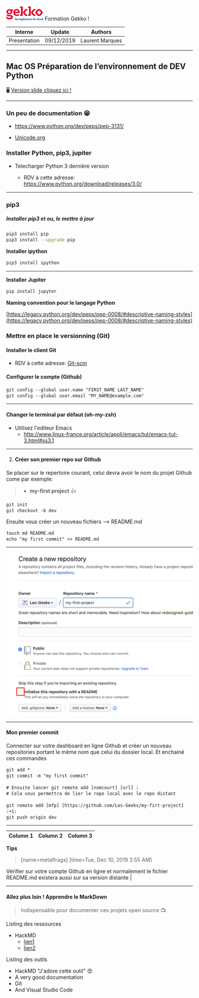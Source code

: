 
<img src="img/gekko.png"> Formation Gekko !


|   Interne  |   Update   |     Authors     |
|:------------:|:----------:|:---------------:|
| Presentation | 09/12/2019 | Laurent Marques |

---

## Mac OS Préparation de l’environnement de DEV Python

🖥 [Version slide cliquez ici !](https://hackmd.io/@metalfrags/HJJVvw36r) 

---

### Un peu de documentation 😁

* https://www.python.org/dev/peps/pep-3131/

* [Unicode.org](http://www.unicode.org/reports/tr31/)


### Installer Python, pip3, jupiter 

* Telecharger Python 3 dernière version

    * RDV à cette adresse: <https://www.python.org/download/releases/3.0/>

---

### pip3

##### Installer pip3 et ou, le mettre à jour

```Bash
pip3 install pip
pip3 install --upgrade pip
```

**Installer ipython**

```Bash
pip3 install ipython
```
___

**Installer Jupiter**

```Bash
pip install jupyter
```

**Naming convention pour le langage Python**

[https://legacy.python.org/dev/peps/pep-0008/#descriptive-naming-styles](https://legacy.python.org/dev/peps/pep-0008/#descriptive-naming-styles)

### Mettre en place le versionning (Git)

#### Installer le client Git

- RDV à cette adresse: [Git-scm](https://git-scm.com/)

#### Configurer le compte (Github)

```bash=
git config --global user.name "FIRST_NAME LAST_NAME"
git config --global user.email "MY_NAME@example.com"
```
---

#### Changer le terminal par défaut (oh-my-zsh)

- Utilisez l'editeur Emacs
    - <http://www.linux-france.org/article/appli/emacs/tut/emacs-tut-3.html#ss3.1>

---

2. #### Créer son premier repo sur Github

    
Se placer sur le repertoire courant, celui devra avoir le nom du projet Github come par exemple: 


> * **my-first project** :+1: 


```bash=
git init 
git checkout -b dev 
```
Ensuite vous créer un nouveau fichiers --> README.md

```bash=
touch md README.md 
echo "my first commit" >> README.md

```
---

<img src="img/create-repo-github.png">

---

#### Mon premier commit

Connecter sur votre dashboard en ligne Github
et créer un nouveau repositories portant le même nom que celui du dossier local.
Et enchainé ces commandes

```bash=
git add *
git commit -m "my first commit"

# Ensuite lancer git remote add [nomcourt] [url] :
# Cela vous permettra de lier le repo local avec le repo distant

git remote add [mfp] [https://github.com/Les-Geeks/my-firt-project] :+1: 
git push origin dev

```
---




| Column 1 | Column 2 | Column 3 |
| -------- | -------- | -------- |
<b>Tips</b>
> [name=metalfrags] 
> [time=Tue, Dec 10, 2019 2:55 AM]



Vérifier sur votre compte Github en ligne et normalement le fichier README.md existera aussi sur sa version distante     |



---


#### Allez plus loin ! Apprendre le MarkDown

>Indispensable pour documenter ces projets open source  📺

Listing des ressources
- HackMD
    - [lien1]()
    - [lien2]()

Listing des outils
- HackMD "J'adore cette outil" 😍
- A very good documentation
- Git
- And Visual Studio Code 


<!-- Docs to Markdown version 1.0β17 -->

